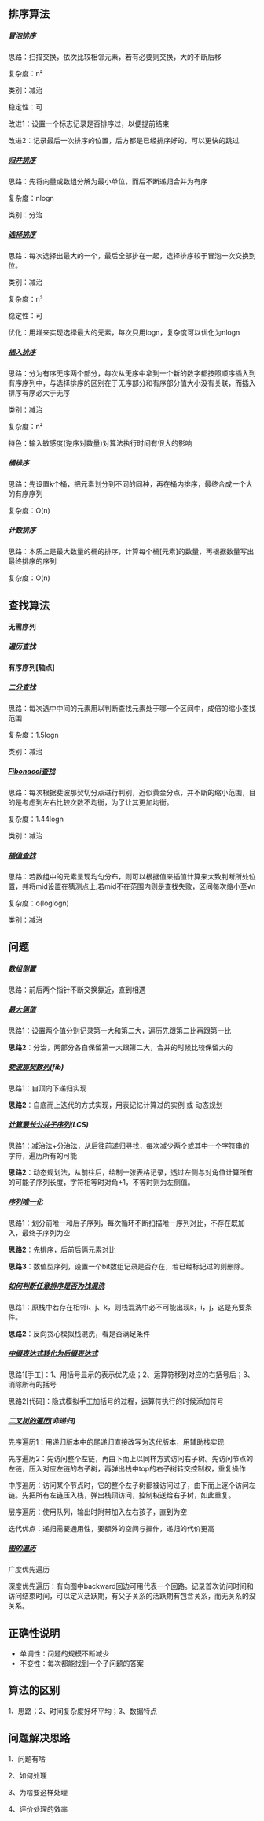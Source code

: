 ## 排序算法

##### [冒泡排序](https://www.bilibili.com/video/BV1db411L71m?p=13)

思路：扫描交换，依次比较相邻元素，若有必要则交换，大的不断后移

复杂度：n²

类别：减治

稳定性：可

改进1：设置一个标志记录是否排序过，以便提前结束

改进2：记录最后一次排序的位置，后方都是已经排序好的，可以更快的跳过

##### [归并排序](https://next.xuetangx.com/learn/THU08091000384/THU08091000384/4215507/video/6083636)

思路：先将向量或数组分解为最小单位，而后不断递归合并为有序

复杂度：nlogn

类别：分治

##### [选择排序](https://next.xuetangx.com/learn/THU08091000384/THU08091000384/4215507/video/6083660)

思路：每次选择出最大的一个，最后全部排在一起，选择排序较于冒泡一次交换到位。

类别：减治

复杂度：n²

稳定性：可

优化：用堆来实现选择最大的元素，每次只用logn，复杂度可以优化为nlogn

##### [插入排序](https://next.xuetangx.com/learn/THU08091000384/THU08091000384/4215507/video/6083666)

思路：分为有序无序两个部分，每次从无序中拿到一个新的数字都按照顺序插入到有序序列中，与选择排序的区别在于无序部分和有序部分值大小没有关联，而插入排序有序必大于无序

类别：减治

复杂度：n²

特色：输入敏感度(逆序对数量)对算法执行时间有很大的影响

##### 桶排序

思路：先设置k个桶，把元素划分到不同的同种，再在桶内排序，最终合成一个大的有序序列

复杂度：O(n)

##### 计数排序

思路：本质上是最大数量的桶的排序，计算每个桶[元素]的数量，再根据数量写出最终排序的序列

复杂度：O(n)

## 查找算法

#### 无需序列

##### 遍历查找

#### 有序序列[轴点]

##### [二分查找](https://next.xuetangx.com/learn/THU08091000384/THU08091000384/4215507/video/6083609)

思路：每次选中中间的元素用以判断查找元素处于哪一个区间中，成倍的缩小查找范围

复杂度：1.5logn

类别：减治

##### [Fibonacci查找](https://next.xuetangx.com/learn/THU08091000384/THU08091000384/4215507/video/6083617)

思路：每次根据斐波那契切分点进行判别，近似黄金分点，并不断的缩小范围，目的是考虑到左右比较次数不均衡，为了让其更加均衡。

复杂度：1.44logn

类别：减治

##### [插值查找](https://next.xuetangx.com/learn/THU08091000384/THU08091000384/4215507/video/6083626)

思路：若数组中的元素呈现均匀分布，则可以根据值来插值计算来大致判断所处位置，并将mid设置在猜测点上,若mid不在范围内则是查找失败，区间每次缩小至√n

复杂度：o(loglogn)

类别：减治

## 问题

##### [数组倒置](https://www.bilibili.com/video/BV1db411L71m?p=20)

思路：前后两个指针不断交换靠近，直到相遇

##### [最大俩值](https://www.bilibili.com/video/BV1db411L71m?p=23&t=519)

思路1：设置两个值分别记录第一大和第二大，遍历先跟第二比再跟第一比

**思路2**：分治，两部分各自保留第一大跟第二大，合并的时候比较保留大的

##### [斐波那契数列](https://www.bilibili.com/video/BV1db411L71m?p=27)(fib)

思路1：自顶向下递归实现

**思路2**：自底而上迭代的方式实现，用表记忆计算过的实例 或 动态规划

##### [计算最长公共子序列](https://www.bilibili.com/video/BV1db411L71m?p=32)(LCS)

思路1：减治法+分治法，从后往前递归寻找，每次减少两个或其中一个字符串的字符，遍历所有的可能

**思路2**：动态规划法，从前往后，绘制一张表格记录，透过左侧与对角值计算所有的可能子序列长度，字符相等时对角+1，不等时则为左侧值。

##### [序列唯一化](https://next.xuetangx.com/learn/THU08091000384/THU08091000384/4215507/video/6083598)

思路1：划分前唯一和后子序列，每次循环不断扫描唯一序列对比，不存在既加入，最终子序列为空

**思路2**：先排序，后前后俩元素对比

**思路3**：数值型序列，设置一个bit数组记录是否存在，若已经标记过的则删除。

##### [如何判断任意排序是否为栈混洗](https://next.xuetangx.com/learn/THU08091000384/THU08091000384/4215507/video/6083695)

思路1：原栈中若存在相邻i、j、k，则栈混洗中必不可能出现k，i，j，这是充要条件。

**思路2**：反向贪心模拟栈混洗，看是否满足条件

##### [中缀表达式转化为后缀表达式](https://next.xuetangx.com/learn/THU08091000384/THU08091000384/4215507/video/6083709)

思路1[手工]：1、用括号显示的表示优先级；2、运算符移到对应的右括号后；3、消除所有的括号

思路2[代码]：隐式模拟手工加括号的过程，运算符执行的时候添加符号

##### [二叉树的遍历](https://next.xuetangx.com/learn/THU08091000384/THU08091000384/4215507/video/6083742)[非递归]

先序遍历1：用递归版本中的尾递归直接改写为迭代版本，用辅助栈实现

先序遍历2：先访问整个左链，再由下而上以同样方式访问右子树。先访问节点的左链，压入对应左链的右子树，再弹出栈中top的右子树转交控制权，重复操作

中序遍历：访问某个节点时，它的整个左子树都被访问过了，由下而上逐个访问左链。先把所有左链压入栈，弹出栈顶访问，控制权送给右子树，如此重复。

层序遍历：使用队列，输出时附带加入左右孩子，直到为空

迭代优点：递归需要通用性，要额外的空间与操作，递归的代价更高

##### [图的遍历](https://next.xuetangx.com/learn/THU08091000384/THU08091000384/4215507/video/6083784)

广度优先遍历

深度优先遍历：有向图中backward回边可用代表一个回路。记录首次访问时间和访问结束时间，可以定义活跃期，有父子关系的活跃期有包含关系，而无关系的没关系。

## 正确性说明

- 单调性：问题的规模不断减少
- 不变性：每次都能找到一个子问题的答案


## 算法的区别

1、思路；2、时间复杂度好坏平均；3、数据特点

## 问题解决思路

1、问题有啥

2、如何处理

3、为啥要这样处理

4、评价处理的效率